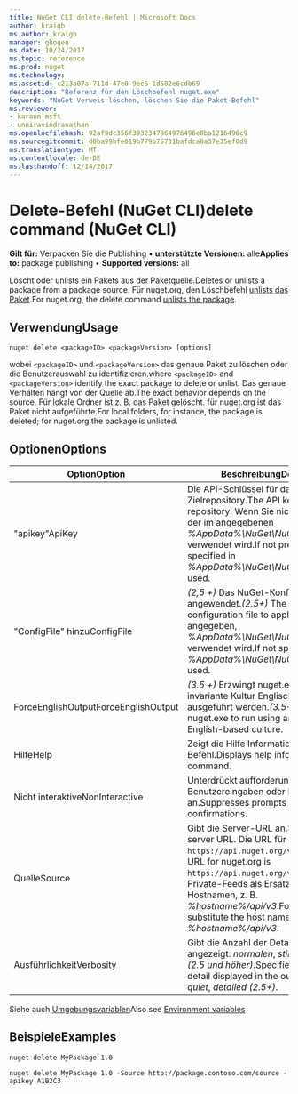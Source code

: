 ```yaml
---
title: NuGet CLI delete-Befehl | Microsoft Docs
author: kraigb
ms.author: kraigb
manager: ghogen
ms.date: 10/24/2017
ms.topic: reference
ms.prod: nuget
ms.technology: 
ms.assetid: c213a07a-711d-47e0-9ee6-1d582e6cdb69
description: "Referenz für den Löschbefehl nuget.exe"
keywords: "NuGet Verweis löschen, löschen Sie die Paket-Befehl"
ms.reviewer:
- karann-msft
- unniravindranathan
ms.openlocfilehash: 92af9dc356f3932347864976496e0ba1216496c9
ms.sourcegitcommit: d0ba99bfe019b779b75731bafdca8a37e35ef0d9
ms.translationtype: MT
ms.contentlocale: de-DE
ms.lasthandoff: 12/14/2017
---
```

# <a name="delete-command-nuget-cli"></a><span data-ttu-id="0152c-104">Delete-Befehl (NuGet CLI)</span><span class="sxs-lookup"><span data-stu-id="0152c-104">delete command (NuGet CLI)</span></span>

<span data-ttu-id="0152c-105">**Gilt für:** Verpacken Sie die Publishing &bullet; **unterstützte Versionen:** alle</span><span class="sxs-lookup"><span data-stu-id="0152c-105">**Applies to:** package publishing &bullet; **Supported versions:** all</span></span>

<span data-ttu-id="0152c-106">Löscht oder unlists ein Pakets aus der Paketquelle.</span><span class="sxs-lookup"><span data-stu-id="0152c-106">Deletes or unlists a package from a package source.</span></span> <span data-ttu-id="0152c-107">Für nuget.org, den Löschbefehl [unlists das Paket](../policies/Deleting-Packages.md).</span><span class="sxs-lookup"><span data-stu-id="0152c-107">For nuget.org, the delete command [unlists the package](../policies/Deleting-Packages.md).</span></span>

## <a name="usage"></a><span data-ttu-id="0152c-108">Verwendung</span><span class="sxs-lookup"><span data-stu-id="0152c-108">Usage</span></span>

```
nuget delete <packageID> <packageVersion> [options]
```

<span data-ttu-id="0152c-109">wobei `<packageID>` und `<packageVersion>` das genaue Paket zu löschen oder die Benutzerauswahl zu identifizieren.</span><span class="sxs-lookup"><span data-stu-id="0152c-109">where `<packageID>` and `<packageVersion>` identify the exact package to delete or unlist.</span></span> <span data-ttu-id="0152c-110">Das genaue Verhalten hängt von der Quelle ab.</span><span class="sxs-lookup"><span data-stu-id="0152c-110">The exact behavior depends on the source.</span></span> <span data-ttu-id="0152c-111">Für lokale Ordner ist z. B. das Paket gelöscht. für nuget.org ist das Paket nicht aufgeführte.</span><span class="sxs-lookup"><span data-stu-id="0152c-111">For local folders, for instance, the package is deleted; for nuget.org the package is unlisted.</span></span>

## <a name="options"></a><span data-ttu-id="0152c-112">Optionen</span><span class="sxs-lookup"><span data-stu-id="0152c-112">Options</span></span>

| <span data-ttu-id="0152c-113">Option</span><span class="sxs-lookup"><span data-stu-id="0152c-113">Option</span></span> | <span data-ttu-id="0152c-114">Beschreibung</span><span class="sxs-lookup"><span data-stu-id="0152c-114">Description</span></span> |
| --- | --- |
| <span data-ttu-id="0152c-115">"apikey"</span><span class="sxs-lookup"><span data-stu-id="0152c-115">ApiKey</span></span> | <span data-ttu-id="0152c-116">Die API-Schlüssel für das Zielrepository.</span><span class="sxs-lookup"><span data-stu-id="0152c-116">The API key for the target repository.</span></span> <span data-ttu-id="0152c-117">Wenn Sie nicht vorhanden ist, der im angegebenen *%AppData%\NuGet\NuGet.Config* verwendet wird.</span><span class="sxs-lookup"><span data-stu-id="0152c-117">If not present, the one specified in *%AppData%\NuGet\NuGet.Config* is used.</span></span> |
| <span data-ttu-id="0152c-118">"ConfigFile" hinzu</span><span class="sxs-lookup"><span data-stu-id="0152c-118">ConfigFile</span></span> | <span data-ttu-id="0152c-119">*(2,5 +)*  Das NuGet-Konfigurationsdatei angewendet.</span><span class="sxs-lookup"><span data-stu-id="0152c-119">*(2.5+)* The NuGet configuration file to apply.</span></span> <span data-ttu-id="0152c-120">Wenn nicht angegeben, *%AppData%\NuGet\NuGet.Config* verwendet wird.</span><span class="sxs-lookup"><span data-stu-id="0152c-120">If not specified, *%AppData%\NuGet\NuGet.Config* is used.</span></span> |
| <span data-ttu-id="0152c-121">ForceEnglishOutput</span><span class="sxs-lookup"><span data-stu-id="0152c-121">ForceEnglishOutput</span></span> | <span data-ttu-id="0152c-122">*(3.5 +)*  Erzwingt nuget.exe über eine invariante Kultur Englisch-basierte ausgeführt werden.</span><span class="sxs-lookup"><span data-stu-id="0152c-122">*(3.5+)* Forces nuget.exe to run using an invariant, English-based culture.</span></span> |
| <span data-ttu-id="0152c-123">Hilfe</span><span class="sxs-lookup"><span data-stu-id="0152c-123">Help</span></span> | <span data-ttu-id="0152c-124">Zeigt die Hilfe Informationen für den Befehl.</span><span class="sxs-lookup"><span data-stu-id="0152c-124">Displays help information for the command.</span></span> |
| <span data-ttu-id="0152c-125">Nicht interaktive</span><span class="sxs-lookup"><span data-stu-id="0152c-125">NonInteractive</span></span> | <span data-ttu-id="0152c-126">Unterdrückt aufforderungen für Benutzereingaben oder Bestätigungen an.</span><span class="sxs-lookup"><span data-stu-id="0152c-126">Suppresses prompts for user input or confirmations.</span></span> |
| <span data-ttu-id="0152c-127">Quelle</span><span class="sxs-lookup"><span data-stu-id="0152c-127">Source</span></span> | <span data-ttu-id="0152c-128">Gibt die Server-URL an.</span><span class="sxs-lookup"><span data-stu-id="0152c-128">Specifies the server URL.</span></span> <span data-ttu-id="0152c-129">Die URL für nuget.org lautet `https://api.nuget.org/v3/index.json`.</span><span class="sxs-lookup"><span data-stu-id="0152c-129">The URL for nuget.org is `https://api.nuget.org/v3/index.json`.</span></span> <span data-ttu-id="0152c-130">Private-Feeds als Ersatz für den Hostnamen, z. B. *%hostname%/api/v3*.</span><span class="sxs-lookup"><span data-stu-id="0152c-130">For private feeds, substitute the host name, for example, *%hostname%/api/v3*.</span></span> |
| <span data-ttu-id="0152c-131">Ausführlichkeit</span><span class="sxs-lookup"><span data-stu-id="0152c-131">Verbosity</span></span> | <span data-ttu-id="0152c-132">Gibt die Anzahl der Details in der Ausgabe angezeigt: *normalen*, *stillen*, *detaillierte (2.5 und höher)*.</span><span class="sxs-lookup"><span data-stu-id="0152c-132">Specifies the amount of detail displayed in the output: *normal*, *quiet*, *detailed (2.5+)*.</span></span> |

<span data-ttu-id="0152c-133">Siehe auch [Umgebungsvariablen](cli-ref-environment-variables.md)</span><span class="sxs-lookup"><span data-stu-id="0152c-133">Also see [Environment variables](cli-ref-environment-variables.md)</span></span>

## <a name="examples"></a><span data-ttu-id="0152c-134">Beispiele</span><span class="sxs-lookup"><span data-stu-id="0152c-134">Examples</span></span>

```
nuget delete MyPackage 1.0

nuget delete MyPackage 1.0 -Source http://package.contoso.com/source -apikey A1B2C3
```
